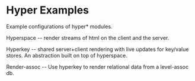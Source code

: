 # Hyper Examples #
Example configurations of hyper* modules.

Hyperspace -- render streams of html on the client and the server.

Hyperkey -- shared server+client rendering with live updates for key/value stores. An abstraction built on top of hyperspace.

Render-assoc -- Use hyperkey to render relational data from a level-assoc db.

